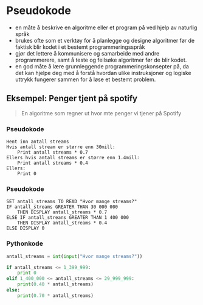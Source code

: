 # Pseudokode
- en måte å beskrive en algoritme eller et program på ved hjelp av naturlig språk
- brukes ofte som et verktøy for å planlegge og designe algoritmer før de faktisk blir kodet i et bestemt programmeringsspråk
- gjør det lettere å kommunisere og samarbeide med andre programmerere, samt å teste og feilsøke algoritmer før de blir kodet.
- en god måte å lære grunnleggende programmeringskonsepter på, da det kan hjelpe deg med å forstå hvordan ulike instruksjoner og logiske uttrykk fungerer sammen for å løse et bestemt problem.


## Eksempel: Penger tjent på spotify

> En algoritme som regner ut hvor mte penger vi tjener på Spotify

### Pseudokode
```pseduo
Hent inn antall streams
Hvis antall stream er større enn 30mill: 
    Print antall streams * 0.7
Ellers hvis antall streams er større enn 1.4mill:
    Print antall streams * 0.4
Ellers:
    Print 0
```

### Pseudokode
```
SET antall_streams TO READ "Hvor mange streams?"
IF antall_streams GREATER THAN 30 000 000
    THEN DISPLAY antall_streams * 0.7
ELSE IF antall_streans GREATER THAN 1 400 000
    THEN DISPLAY antall_streams * 0.4
ELSE DISPLAY 0    
```

### Pythonkode
```python
antall_streams = int(input("Hvor mange streams?"))

if antall_streams <= 1_399_999:
    print 0
elif 1_400_000 <= antall_streams <= 29_999_999:
    print(0.40 * antall_streams)
else:
    print(0.70 * antall_streams)

```